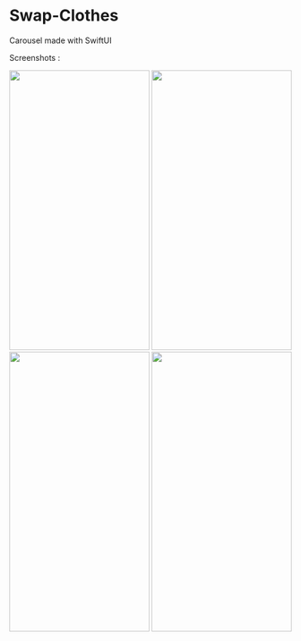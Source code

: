 # Swap-Clothes

Carousel made with SwiftUI

Screenshots : 

<img src="https://user-images.githubusercontent.com/61360545/115890791-9aba2d00-a455-11eb-8935-dac6769fd9fc.png"  width="250" height="500"/> <img src="https://user-images.githubusercontent.com/61360545/115890814-a1e13b00-a455-11eb-9928-50e74b17e852.png" width="250" height="500"/>
<img src="https://user-images.githubusercontent.com/61360545/115890872-b7eefb80-a455-11eb-9515-a804aa3a47c0.png" width="250" height="500"/> <img src="https://user-images.githubusercontent.com/61360545/115894756-e8d12f80-a459-11eb-902e-1790096da098.png" width="250" height="500"/>


